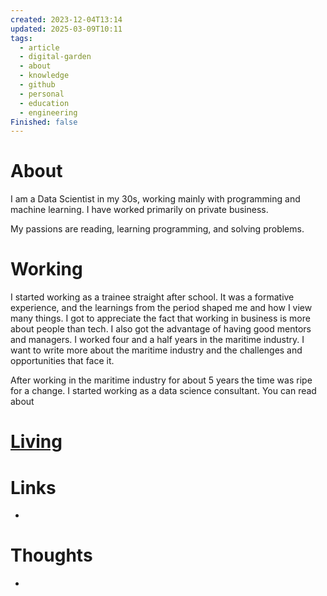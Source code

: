 ```yaml
---
created: 2023-12-04T13:14
updated: 2025-03-09T10:11
tags:
  - article
  - digital-garden
  - about
  - knowledge
  - github
  - personal
  - education
  - engineering
Finished: false
---
```

# About
I am a Data Scientist in my 30s, working mainly with programming and machine learning. I have worked primarily on private business. 

My passions are reading, learning programming, and solving problems. 



# Working
I started working as a trainee straight after school. It was a formative experience, and the learnings from the period shaped me and how I view many things. I got to appreciate the fact that working in business is more about people than tech. I also got the advantage of having good mentors and managers. I worked four and a half years in the maritime industry. I want to write more about the maritime industry and the challenges and opportunities that face it. 

After working in the maritime industry for about 5 years the time was ripe for a change. I started working as a data science consultant. You can read about 

# [Living](../Living/Living.md)




# Links
- 

# Thoughts 
- 


